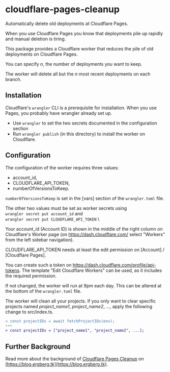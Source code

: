 # cloudflare-pages-cleanup

Automatically delete old deployments at Cloudflare Pages.

When you use Cloudflare Pages you know that deployments pile up rapidly and manual deletion is 
tiring.

This package provides a Cloudflare worker that reduces the pile of old deployments on Cloudflare Pages.


You can specify _n_, the number of deployments you want to keep.

The worker will delete all but the _n_ most recent deployments on each branch.

## Installation

Cloudflare's `wrangler` CLI is a prerequisite for installation. When you use Pages, you probably have wrangler already set up. 

* Use `wrangler` to set the two secrets documented in the configuration section
* Run `wrangler publish` (in this directory) to install the worker on Cloudflare.


## Configuration

The configuration of the worker requires three values:
 * account_id,
 * CLOUDFLARE_API_TOKEN, 
 * numberOfVersionsToKeep.

 `numberOfVersionsToKeep` is set in the [vars] section of the `wrangler.toml` file.


The other two values must be set as worker secrets using \
`wrangler secret put account_id` and \
`wrangler secret put CLOUDFLARE_API_TOKEN` \

 Your account_id (Account ID) is shown in the middle of the right column on Cloudflare's Worker page 
 (on https://dash.cloudflare.com/ select "Workers" from the left sidebar navigation).
 
 CLOUDFLARE_API_TOKEN needs at least the edit permission on [Account] / [Cloudflare Pages].

 You can create such a token on
 https://dash.cloudflare.com/profile/api-tokens. 
 The template "Edit Cloudflare Workers" can be used, as it includes the required permission.

If not changed, the worker will run at 9pm each day. This can be altered at the bottom of the `wrangler.toml` file.

The worker will clean all your projects. If you only want to clear specific projects named _project_name1_, _project_name2_, ..., apply the following change to src/index.ts.

```diff
< const projectIDs = await fetchProjectIDs(env);
---
> const projectIDs = ["project_name1", "project_name2", ...]; 
```

## Further Background
Read more about the background of [Cloudflare Pages Cleanup](https://blog.ergberg.tk/function/cicd#cleaning-up-old-pages-deployments) on [https://blog.ergberg.tk](https://blog.ergberg.tk).
